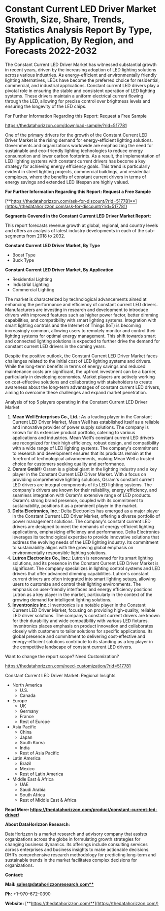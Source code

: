 ﻿# **Constant Current LED Driver Market Growth, Size, Share, Trends, Statistics Analysis Report By Type, By Application, By Region, and Forecasts 2022-2032**

The Constant Current LED Driver Market has witnessed substantial growth in recent years, driven by the increasing adoption of LED lighting solutions across various industries. As energy-efficient and environmentally friendly lighting alternatives, LEDs have become the preferred choice for residential, commercial, and industrial applications. Constant current LED drivers play a pivotal role in ensuring the stable and consistent operation of LED lighting systems. These drivers maintain a uniform electrical current flowing through the LED, allowing for precise control over brightness levels and ensuring the longevity of the LED chips.

For Further Information Regarding this Report: Request a Free Sample

<https://thedatahorizzon.com/download-sample/?rid=517781>

One of the primary drivers for the growth of the Constant Current LED Driver Market is the rising demand for energy-efficient lighting solutions. Governments and organizations worldwide are emphasizing the need for sustainable and eco-friendly lighting technologies to reduce energy consumption and lower carbon footprints. As a result, the implementation of LED lighting systems with constant current drivers has become a key strategy for achieving energy efficiency goals. This trend is particularly evident in street lighting projects, commercial buildings, and residential complexes, where the benefits of constant current drivers in terms of energy savings and extended LED lifespan are highly valued.

**For Further Information Regarding this Report: Request a Free Sample**

[**https://thedatahorizzon.com/ask-for-discount/?rid=517781**](https://thedatahorizzon.com/ask-for-discount/?rid=517781)

**Segments Covered in the Constant Current LED Driver Market Report:**

This report forecasts revenue growth at global, regional, and country levels and offers an analysis of latest industry developments in each of the sub-segments from 2018 to 2032.

**Constant Current LED Driver Market, By Type**

- Boost Type
- Buck Type

**Constant Current LED Driver Market, By Application**

- Residential Lighting
- Industrial Lighting
- Commercial Lighting

The market is characterized by technological advancements aimed at enhancing the performance and efficiency of constant current LED drivers. Manufacturers are investing in research and development to introduce drivers with improved features such as higher power factor, better dimming capabilities, and compatibility with smart lighting systems. Integration with smart lighting controls and the Internet of Things (IoT) is becoming increasingly common, allowing users to remotely monitor and control their lighting systems for optimal energy management. This shift towards smart and connected lighting solutions is expected to further drive the demand for constant current LED drivers in the coming years.

Despite the positive outlook, the Constant Current LED Driver Market faces challenges related to the initial cost of LED lighting systems and drivers. While the long-term benefits in terms of energy savings and reduced maintenance costs are significant, the upfront investment can be a barrier, particularly in developing economies. Market players are actively working on cost-effective solutions and collaborating with stakeholders to create awareness about the long-term advantages of constant current LED drivers, aiming to overcome these challenges and expand market penetration.

Analysis of top 5 players operating in the Constant Current LED Driver Market 

1. **Mean Well Enterprises Co., Ltd.:** As a leading player in the Constant Current LED Driver Market, Mean Well has established itself as a reliable and innovative provider of power supply solutions. The company is known for its extensive product portfolio, catering to various applications and industries. Mean Well's constant current LED drivers are recognized for their high efficiency, robust design, and compatibility with a wide range of LED lighting systems. The company's commitment to research and development ensures that its products remain at the forefront of technological advancements, making Mean Well a trusted choice for customers seeking quality and performance.
1. **Osram GmbH:** Osram is a global giant in the lighting industry and a key player in the Constant Current LED Driver Market. With a focus on providing comprehensive lighting solutions, Osram's constant current LED drivers are integral components of its LED lighting systems. The company's drivers are known for their reliability, energy efficiency, and seamless integration with Osram's extensive range of LED products. Osram's strong brand presence, coupled with its commitment to sustainability, positions it as a prominent player in the market.
1. **Delta Electronics, Inc.:** Delta Electronics has emerged as a major player in the Constant Current LED Driver Market, offering a diverse portfolio of power management solutions. The company's constant current LED drivers are designed to meet the demands of energy-efficient lighting applications, emphasizing efficiency and performance. Delta Electronics leverages its technological expertise to provide innovative solutions that address the evolving needs of the LED lighting industry. Its commitment to sustainability aligns with the growing global emphasis on environmentally responsible lighting solutions.
1. **Lutron Electronics Co., Inc.:** Lutron is renowned for its smart lighting solutions, and its presence in the Constant Current LED Driver Market is significant. The company specializes in lighting control systems and LED drivers that offer advanced dimming capabilities. Lutron's constant current drivers are often integrated into smart lighting setups, allowing users to customize and control their lighting environments. The emphasis on user-friendly interfaces and energy efficiency positions Lutron as a key player in the market, particularly in the context of the growing demand for intelligent lighting solutions.
1. **Inventronics Inc.:** Inventronics is a notable player in the Constant Current LED Driver Market, focusing on providing high-quality, reliable LED driver solutions. The company's constant current drivers are known for their durability and wide compatibility with various LED fixtures. Inventronics places emphasis on product innovation and collaborates closely with customers to tailor solutions for specific applications. Its global presence and commitment to delivering cost-effective and energy-efficient solutions contribute to its standing as a key player in the competitive landscape of constant current LED drivers.



Want to change the report scope? Need Customization?

<https://thedatahorizzon.com/need-customization/?rid=517781>

Constant Current LED Driver Market: Regional Insights

- North America
  - U.S.
  - Canada
- Europe
  - UK
  - Germany
  - France
  - Rest of Europe
- Asia Pacific
  - China
  - Japan
  - South Korea
  - India
  - Rest of Asia Pacific
- Latin America
  - Brazil
  - Mexico
  - Rest of Latin America
- Middle East & Africa
  - UAE
  - Saudi Arabia
  - South Africa
  - Rest of Middle East & Africa

**Read More: https://thedatahorizzon.com/product/constant-current-led-driver/**

**About DataHorizzon Research:**

DataHorizzon is a market research and advisory company that assists organizations across the globe in formulating growth strategies for changing business dynamics. Its offerings include consulting services across enterprises and business insights to make actionable decisions. DHR’s comprehensive research methodology for predicting long-term and sustainable trends in the market facilitates complex decisions for organizations.

**Contact:**

**Mail: [sales@datahorizzonresearch.com**](mailto:sales@datahorizzonresearch.com)**

**Ph:** +1–970–672–0390

**Website:** [**https://thedatahorizzon.com/**](https://thedatahorizzon.com/)


